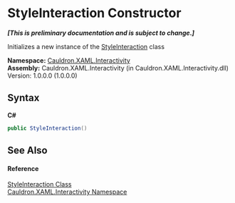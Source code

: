 # StyleInteraction Constructor 
 _**\[This is preliminary documentation and is subject to change.\]**_

Initializes a new instance of the <a href="T_Cauldron_XAML_Interactivity_StyleInteraction">StyleInteraction</a> class

**Namespace:**&nbsp;<a href="N_Cauldron_XAML_Interactivity">Cauldron.XAML.Interactivity</a><br />**Assembly:**&nbsp;Cauldron.XAML.Interactivity (in Cauldron.XAML.Interactivity.dll) Version: 1.0.0.0 (1.0.0.0)

## Syntax

**C#**<br />
``` C#
public StyleInteraction()
```


## See Also


#### Reference
<a href="T_Cauldron_XAML_Interactivity_StyleInteraction">StyleInteraction Class</a><br /><a href="N_Cauldron_XAML_Interactivity">Cauldron.XAML.Interactivity Namespace</a><br />
